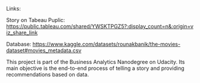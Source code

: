 Links:

  Story on Tabeau Puplic: https://public.tableau.com/shared/YWSKTPGZ5?:display_count=n&:origin=viz_share_link

  Database: https://www.kaggle.com/datasets/rounakbanik/the-movies-dataset#movies_metadata.csv


This project is part of the Business Analytics Nanodegree on Udacity. Its main objective is the end-to-end process of telling a story and providing recommendations based on data.
